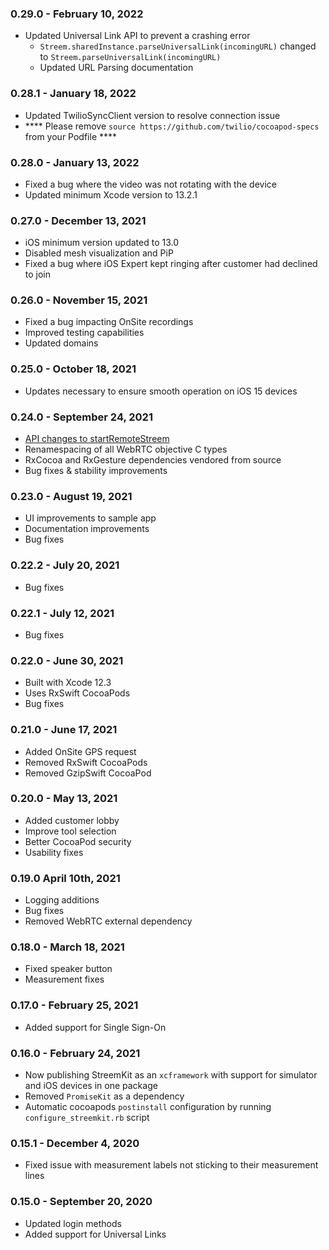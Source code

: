 ### 0.29.0 - February 10, 2022

-   Updated Universal Link API to prevent a crashing error
    -   `Streem.sharedInstance.parseUniversalLink(incomingURL)` changed to `Streem.parseUniversalLink(incomingURL)`
    -   Updated URL Parsing documentation

### 0.28.1 - January 18, 2022

-   Updated TwilioSyncClient version to resolve connection issue
-   **** Please remove `source https://github.com/twilio/cocoapod-specs` from your Podfile ****

### 0.28.0 - January 13, 2022

-   Fixed a bug where the video was not rotating with the device
-   Updated minimum Xcode version to 13.2.1

### 0.27.0 - December 13, 2021

-   iOS minimum version updated to 13.0
-   Disabled mesh visualization and PiP
-   Fixed a bug where iOS Expert kept ringing after customer had declined to join

### 0.26.0 - November 15, 2021

-   Fixed a bug impacting OnSite recordings
-   Improved testing capabilities
-   Updated domains

### 0.25.0 - October 18, 2021

-   Updates necessary to ensure smooth operation on iOS 15 devices

### 0.24.0 - September 24, 2021

-   [API changes to startRemoteStreem](docs/remote.md)
-   Renamespacing of all WebRTC objective C types
-   RxCocoa and RxGesture dependencies vendored from source
-   Bug fixes & stability improvements

### 0.23.0 - August 19, 2021

-   UI improvements to sample app
-   Documentation improvements
-   Bug fixes

### 0.22.2 - July 20, 2021

-   Bug fixes

### 0.22.1 - July 12, 2021

-   Bug fixes

### 0.22.0 - June 30, 2021

-   Built with Xcode 12.3
-   Uses RxSwift CocoaPods
-   Bug fixes

### 0.21.0 - June 17, 2021

-   Added OnSite GPS request
-   Removed RxSwift CocoaPods
-   Removed GzipSwift CocoaPod

### 0.20.0 - May 13, 2021

-   Added customer lobby
-   Improve tool selection
-   Better CocoaPod security
-   Usability fixes

### 0.19.0 April 10th, 2021

-   Logging additions
-   Bug fixes
-   Removed WebRTC external dependency

### 0.18.0 - March 18, 2021

-   Fixed speaker button
-   Measurement fixes

### 0.17.0 - February 25, 2021

-   Added support for Single Sign-On

### 0.16.0 - February 24, 2021

-   Now publishing StreemKit as an `xcframework` with support for simulator and iOS devices in one package
-   Removed `PromiseKit` as a dependency
-   Automatic cocoapods `postinstall` configuration by running `configure_streemkit.rb` script

### 0.15.1 - December 4, 2020

-   Fixed issue with measurement labels not sticking to their measurement lines

### 0.15.0 - September 20, 2020

-   Updated login methods
-   Added support for Universal Links
